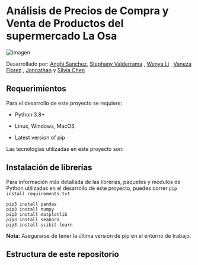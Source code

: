 # Análisis de Precios de Compra y Venta de Productos del supermercado La Osa 

![imagen](https://user-images.githubusercontent.com/110174766/223457666-46088b39-76ce-4b7f-89a6-98bae834fe07.png)

Desarrollado por: [Anghi Sanchez](https://github.com/AnghiSanchez), [Stephany Valderrama](https://github.com/stph89) , [Wenya Li](https://github.com/wenlla) , [Vaneza Florez](https://github.com/vanezafg) , [Jonnathan](https://github.com/JonDScode) y [Silvia Chen](https://github.com/vanezafg)




## Requerimientos

Para el desarrollo de este proyecto se requiere:

* Python 3.8+

* Linux, Windows, MacOS

* Latest version of pip
  
Las tecnologías utilizadas en este proyecto son:

## Instalación de librerías
  
Para información más detallada de las librerías, paquetes y módulos de Python utilizadas en el desarrollo de este proyecto, puedes correr `pip install requirements.txt`

```
pip3 install pandas
pip3 install numpy
pip3 install matplotlib
pip3 install seaborn
pip3 install scikit-learn
```
  **Nota:** Asegurarse de tener la última versión de pip en el entorno de trabajo.
  
  ## Estructura de este repositorio
